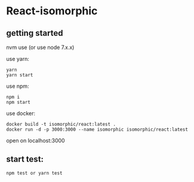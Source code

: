# React-isomorphic
## getting started
nvm use (or use node 7.x.x)

use yarn:
```
yarn
yarn start

```
use npm:
```
npm i
npm start

```
use docker:
```
docker build -t isomorphic/react:latest .
docker run -d -p 3000:3000 --name isomorphic isomorphic/react:latest

```

open on localhost:3000

## start test: 
```
npm test or yarn test

```
